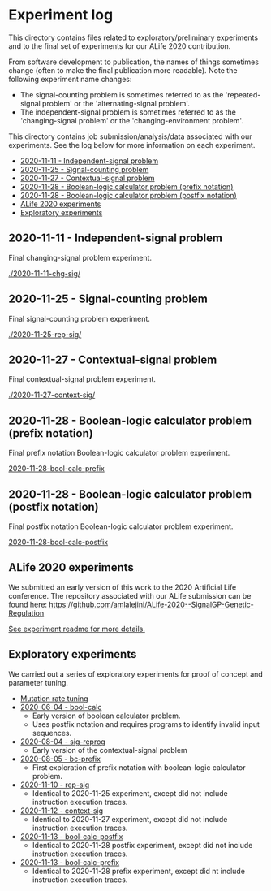 # Experiment log

This directory contains files related to exploratory/preliminary experiments and to the final set of
experiments for our ALife 2020 contribution.

From software development to publication, the names of things sometimes change (often to make the final publication more readable). Note the following experiment name changes:
-  The signal-counting problem is sometimes referred to as the 'repeated-signal problem' or the 'alternating-signal problem'.
- The independent-signal problem is sometimes referred to as the 'changing-signal problem' or the 'changing-environment problem'.

This directory contains job submission/analysis/data associated with our experiments.
See the log below for more information on each experiment.

- [2020-11-11 - Independent-signal problem](#2020-11-11---independent-signal-problem)
- [2020-11-25 - Signal-counting problem](#2020-11-25---signal-counting-problem)
- [2020-11-27 - Contextual-signal problem](#2020-11-27---contextual-signal-problem)
- [2020-11-28 - Boolean-logic calculator problem (prefix notation)](#2020-11-28---boolean-logic-calculator-problem-prefix-notation)
- [2020-11-28 - Boolean-logic calculator problem (postfix notation)](#2020-11-28---boolean-logic-calculator-problem-postfix-notation)
- [ALife 2020 experiments](#alife-2020-experiments)
- [Exploratory experiments](#exploratory-experiments)

## 2020-11-11 - Independent-signal problem

Final changing-signal problem experiment.

[./2020-11-11-chg-sig/](./2020-11-11-chg-sig/)

## 2020-11-25 - Signal-counting problem

Final signal-counting problem experiment.

[./2020-11-25-rep-sig/](./2020-11-25-rep-sig/)

## 2020-11-27 - Contextual-signal problem

Final contextual-signal problem experiment.

[./2020-11-27-context-sig/](./2020-11-27-context-sig/)

## 2020-11-28 - Boolean-logic calculator problem (prefix notation)

Final prefix notation Boolean-logic calculator problem experiment.

[2020-11-28-bool-calc-prefix](2020-11-28-bool-calc-prefix)

## 2020-11-28 - Boolean-logic calculator problem (postfix notation)

Final postfix notation Boolean-logic calculator problem experiment.

[2020-11-28-bool-calc-postfix](2020-11-28-bool-calc-postfix)

## ALife 2020 experiments

We submitted an early version of this work to the 2020 Artificial Life conference.
The repository associated with our ALife submission can be found here: <https://github.com/amlalejini/ALife-2020--SignalGP-Genetic-Regulation>

[See experiment readme for more details.](./alife-2020/)

## Exploratory experiments

We carried out a series of exploratory experiments for proof of concept and parameter tuning.

- [Mutation rate tuning](./exploratory/mut-rate-exps/)
- [2020-06-04 - bool-calc](./exploratory/2020-06-04-bool-calc/)
  - Early version of boolean calculator problem.
  - Uses postfix notation and requires programs to identify invalid input sequences.
- [2020-08-04 - sig-reprog](./exploratory/2020-08-04-sig-reprog/)
  - Early version of the contextual-signal problem
- [2020-08-05 - bc-prefix](./exploratory/2020-08-05-bc-prefix/)
  - First exploration of prefix notation with boolean-logic calculator problem.
- [2020-11-10 - rep-sig](./exploratory/2020-11-10-rep-sig/)
  - Identical to 2020-11-25 experiment, except did not include instruction execution traces.
- [2020-11-12 - context-sig](./exploratory/2020-11-12-context-sig/)
  - Identical to 2020-11-27 experiment, except did not include instruction execution traces.
- [2020-11-13 - bool-calc-postfix](./exploratory/2020-11-13-bool-calc-postfix/)
  - Identical to 2020-11-28 postfix experiment, except did not include instruction execution traces.
- [2020-11-13 - bool-calc-prefix](./exploratory/2020-11-13-bool-calc-prefix/)
  - Identical to 2020-11-28 prefix experiment, except did nt include instruction execution traces.
